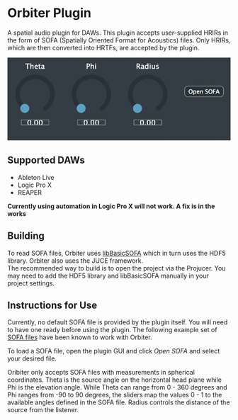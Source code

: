# Orbiter Plugin

A spatial audio plugin for DAWs.  This plugin accepts user-supplied HRIRs in the form of SOFA (Spatially Oriented Format for Acoustics) files.  Only HRIRs, which are then converted into HRTFs, are accepted by the plugin.

![Orbiter GUI](/readme_resources/Orbiter_GUI.png)

## Supported DAWs
* Ableton Live
* Logic Pro X
* REAPER  

**Currently using automation in Logic Pro X will not work.  A fix is in the works**  

## Building
To read SOFA files, Orbiter uses [libBasicSOFA](https://github.com/superkittens/libBasicSOFA) which in turn uses the HDF5 library.  Orbiter also uses the JUCE framework.  
The recommended way to build is to open the project via the Projucer.  You may need to add the HDF5 library and libBasicSOFA manually in your project settings.

## Instructions for Use
Currently, no default SOFA file is provided by the plugin itself.  You will need to have one ready before using the plugin.  The following example set of [SOFA files](https://zenodo.org/record/206860#.XzygXy0ZNQI) have been known to work with Orbiter.  

To load a SOFA file, open the plugin GUI and click *Open SOFA* and select your desired file.  

Oribiter only accepts SOFA files with measurements in spherical coordinates.  Theta is the source angle on the horizontal head plane while Phi is the elevation angle.  While Theta can range from 0 - 360 degrees and Phi ranges from -90 to 90 degrees, the sliders map the values 0 - 1 to the available angles defined in the SOFA file.  Radius controls the distance of the source from the listener.  

